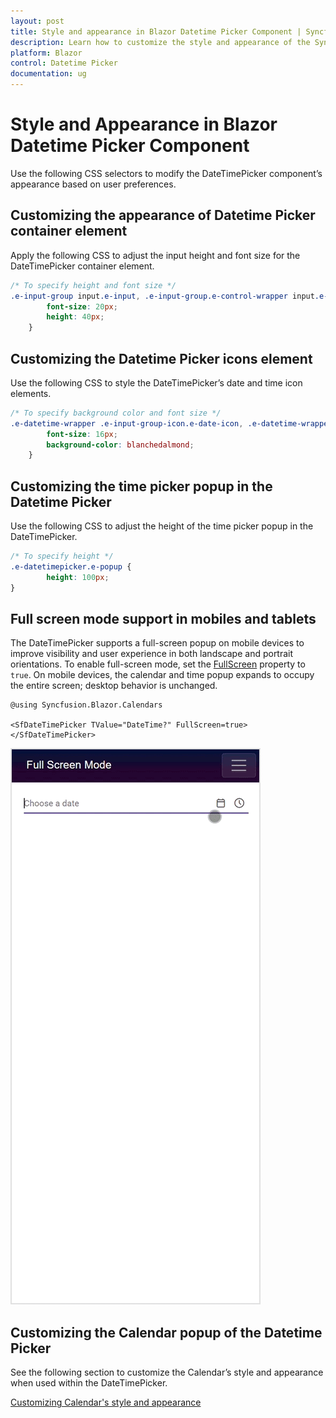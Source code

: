```yaml
---
layout: post
title: Style and appearance in Blazor Datetime Picker Component | Syncfusion
description: Learn how to customize the style and appearance of the Syncfusion Blazor DateTimePicker using CSS, including container, icons, time popup, and mobile full-screen mode.
platform: Blazor
control: Datetime Picker
documentation: ug
---
```


# Style and Appearance in Blazor Datetime Picker Component

Use the following CSS selectors to modify the DateTimePicker component’s appearance based on user preferences.

## Customizing the appearance of Datetime Picker container element

Apply the following CSS to adjust the input height and font size for the DateTimePicker container element.

```css
/* To specify height and font size */
.e-input-group input.e-input, .e-input-group.e-control-wrapper input.e-input {
        font-size: 20px;
        height: 40px;
    }
```

## Customizing the Datetime Picker icons element

Use the following CSS to style the DateTimePicker’s date and time icon elements.

```css
/* To specify background color and font size */
.e-datetime-wrapper .e-input-group-icon.e-date-icon, .e-datetime-wrapper .e-input-group-icon.e-time-icon {
        font-size: 16px;
        background-color: blanchedalmond;
    }
```

## Customizing the time picker popup in the Datetime Picker 

Use the following CSS to adjust the height of the time picker popup in the DateTimePicker.

```css
/* To specify height */
.e-datetimepicker.e-popup {
        height: 100px;
}
```

## Full screen mode support in mobiles and tablets

The DateTimePicker supports a full-screen popup on mobile devices to improve visibility and user experience in both landscape and portrait orientations. To enable full-screen mode, set the [FullScreen](https://help.syncfusion.com/cr/blazor/Syncfusion.Blazor.Calendars.SfDateTimePicker-1.html#Syncfusion_Blazor_Calendars_SfDateTimePicker_1_FullScreen) property to `true`. On mobile devices, the calendar and time popup expands to occupy the entire screen; desktop behavior is unchanged.

```cshtml
@using Syncfusion.Blazor.Calendars

<SfDateTimePicker TValue="DateTime?" FullScreen=true></SfDateTimePicker>

```

![DateTimePicker popup displayed in mobile full-screen mode](./images/blazor-datetimepicker-full-screen-mode.gif)

## Customizing the Calendar popup of the Datetime Picker

See the following section to customize the Calendar’s style and appearance when used within the DateTimePicker.

[Customizing Calendar's style and appearance](../calendar/style-appearance/)